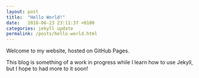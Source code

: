 ```yaml
---
layout: post
title:  "Hello World!"
date:   2018-06-23 23:11:37 +0100
categories: jekyll update
permalink: /posts/hello-world.html
---
```


Welcome to my website, hosted on GitHub Pages.

This blog is something of a work in progress while I learn how to use Jekyll, 
but I hope to had more to it soon!
